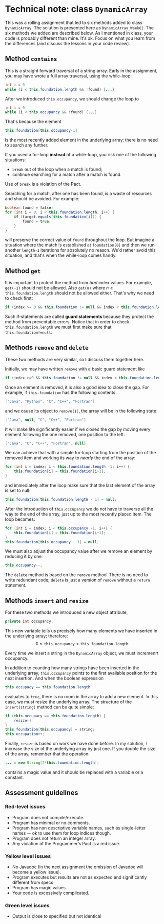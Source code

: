 # Technical note: class `DynamicArray`

This was a rolling assignment that led to six methods added to class `DynamicArray`. The solution is presented here as `DynamicArray_Week02`. The six methods we added are described below. As I mentioned in class, your code is probably different than mine. It's ok. Focus on what you learn from the differences (and discuss the lessons in your code review).

## Method `contains`
This is a straight forward traversal of a string array. Early in the assignment, you may have wrote a full array traversal, using the while-loop:

```java
int i = 0
while (i < this.foundation.length && !found) {...}
```

After we introduced `this.occupancy`, we should change the loop to

```java
int i = 0
while (i < this.occupancy && !found) {...}
```
That's because the element 
```java
this.foundation[this.occupancy-1]
```

is the most recently added element in the underlying array; there is no need to search any further.

If you used a for-loop **instead** of a while-loop, you risk one of the following situations:

* `break` out of the loop when a match is found;
* continue searching for a match after a match is found.

Use of `break` is a violation of the Pact. 

Searching for a match, after one has been found, is a waste of resources and should be avoided. For example:

```java
boolean found = false;
for (int i = 0; i < this.foundation.length; i++) {
    if (target.equals(this.foundation[i])) {
        found = true;
    }
}
```
will preserve the correct value of `found` throughout the loop. But imagine a situation where the match is established at `foundation[0]` and then we run another `length-1` iterations for absolutely no reason. We'd rather avoid this situation, and that's when the while-loop comes handy.

## Method `get`
It is important to protect the method from *bad* index values. For example, `get(-1)` should not be allowed. Also `get(n)` where $n\geq\texttt{this.foundation.length}$ should not be allowed either. That's why we need to check first:
```java
if (index >= 0 && this.foundation != null && index < this.foundation.length) 
```
Such if-statements are called **guard statements** because they protect the method from preventable errors. Notice that in order to check `this.foundation.length` we must first make sure that `this.foundation!=null`.

## Methods `remove` and `delete`
These two methods are very similar, so I discuss them together here.

Initially, we may have written `remove` with a basic guard statement like

```java
if (index >=0 && this.foundation != null && index < this.foundation.length)
```

Once an element is removed, it is also a good idea to close the gap. For example, if `this.foundation` has the following contents
```java
["Java", "Python", "C", "C++", "Fortran"]
``` 
and we cause its object to `remove(1)`, the array will be in the following state:
```java
["Java", null, "C", "C++", "Fortran"]
``` 
It will make life significantly easier if we closed the gap by moving every element following the one removed, one position to the left:
```java
["Java", "C", "C++", "Fortran", null]
``` 
We can achieve that with a simple for-loop starting from the position of the removed item and working its way to *nearly* the end of the array:
```java
for (int i = index; i < this.foundation.length -1; i++) {
    this.foundation[i] = this.foundation[i+1];
}
```
and immediately after the loop make sure that the last element of the array is set to null:
```java
this.foundation[this.foundation.length - 1] = null;
```

After the introduction of `this.occupancy` we do not have to traverse all the way to the end of the array, just up to the most recently placed item. The loop becomes:
```java
for (int i = index; i < this.occupancy -1; i++) {
    this.foundation[i] = this.foundation[i+1];
}
this.foundation[this.occupancy - 1] = null;
```

We must also adjust the occupancy value after we remove an element by reducing it by one:
```java
this.occupancy--;
```

The `delete` method is based on the `remove` method. There is no need to write redundant code; `delete` is just a version of `remove` without a `return` statement.


## Methods `insert` and `resize`

For these two methods we introduced a new object attribute,

```java
private int occupancy;
```
This new variable tells us precisely how many elements we have inserted in the underlying array; therefore: 
$$
0 \leq \texttt{this.occupancy} < \texttt{this.foundation.length}
$$

Every time we insert a string in the `DynamicArray` object, we must incremenrt occupancy. 

In addition to counting how many strings have been inserted in the underlying array, `this.occupancy` points to the first available position for the next insertion. And when the boolean expression
```java
this.occupacy == this.foundation.length
```
evaluates to `true`, there is no room in the array to add a new element. In this case, we must resize the underlying array. The structure of the `insert(string)` method can be quite simple:

```java
if (this.occupacy == this.foundation.length) {
    resize()
}
this.foundation[this.occupancy] = string;
this.occupation++;
```

Finally, `resize` is based on work we have done before. In my solution, I increase the size of the underlying array by just one. If you double the size of the array, remember that the operation
```java
... = new String[2*this.foundation.length];
```
contains a magic value and it should be replaced with a variable or a constant.


## Assessment guidelines

### Red-level issues

* Program does not compile/execute.
* Program has minimal or no comments.
* Program has non descriptive variable names, such as single-letter names -- ok to use them for loop indices though.
* Program does not return an integer array.
* Any violation of the Programmer's Pact is a red issue.

### Yellow level issues

* No Javadoc (In the next assignment the omission of Javadoc will become a yellow issue).
* Program executes but results are not as expected and significantly different from specs.
* Program has magic values.
* Your code is excessively complicated.

### Green level issues

* Output is close to specified but not identical
